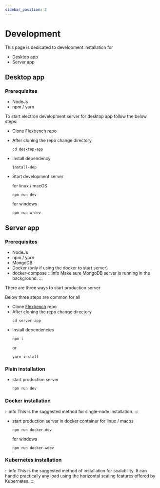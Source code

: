```yaml
---
sidebar_position: 2
---
```

# Development
This page is dedicated to development installation for
- Desktop app
- Server app

## Desktop app
### Prerequisites
- NodeJs
- npm / yarn

To start electron development server for desktop app follow the below steps:

- Clone [Flexbench](https://github.com/flexivian/flexbench) repo 
- After cloning the repo change directory
  ```
  cd desktop-app
  ``` 
- Install dependency
  ```
  install-dep
  ```
- Start development server 

  for linux / macOS
  ```
  npm run dev
  ```
  for windows 
  ```
  npm run w-dev
  ```

## Server app
### Prerequisites
- NodeJs
- npm / yarn
- MongoDB
- Docker (only if using the docker to start server)
- docker-compose
:::info
Make sure MongoDB server is running in the background.
:::

There are three ways to start production server 

Below three steps are common for all
- Clone [Flexbench](https://github.com/flexivian/flexbench) repo 
- After cloning the repo change directory
  ```
  cd server-app
  ``` 
- Install dependencies
  ```
  npm i 
  ```
  or
  ```
  yarn install
  ```

### Plain installation
- start production server
  ```
  npm run dev
  ```
### Docker installation

:::info
This is the suggested method for single-node installation.
:::

- start production server in docker container
  for linux / macos
  ```
  npm run docker-dev
  ```
  for windows
  ```
  npm run docker-wdev
  ```
### Kubernetes installation
:::info
This is the suggested method of installation for scalability. It can handle practically any load using the horizontal scaling features offered by Kubernetes.
:::